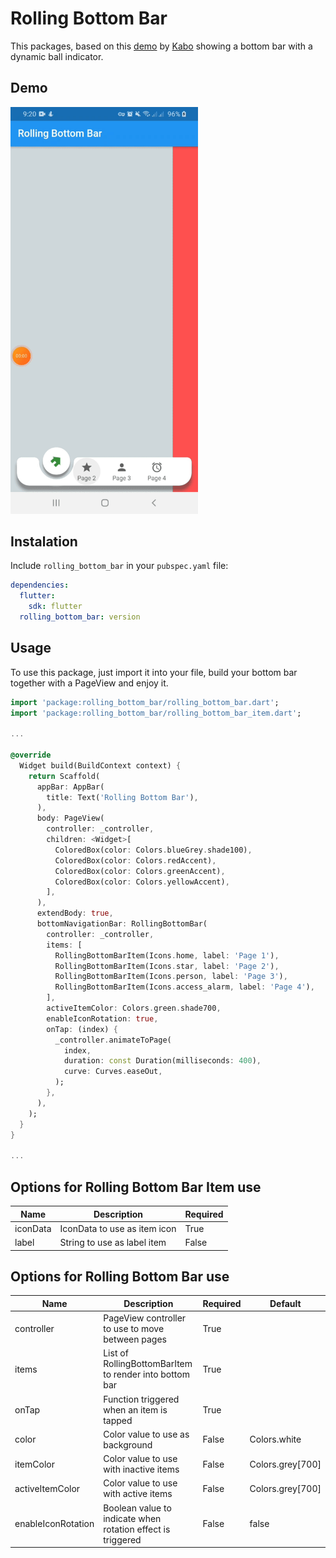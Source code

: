 # Rolling Bottom Bar

This packages, based on this [demo](https://codepen.io/kaboc/pen/eYJbbop) by [Kabo](https://codepen.io/kaboc) showing a bottom bar with a dynamic ball indicator.

## Demo

<img src="https://github.com/ajomuch92/rolling-bottom-bar-flutter/blob/master/assets/demo.gif" width="300" />

## Instalation
Include `rolling_bottom_bar` in your `pubspec.yaml` file:

```yaml
dependencies:
  flutter:
    sdk: flutter
  rolling_bottom_bar: version
```

## Usage

To use this package, just import it into your file, build your bottom bar together with a PageView and enjoy it.

```dart
import 'package:rolling_bottom_bar/rolling_bottom_bar.dart';
import 'package:rolling_bottom_bar/rolling_bottom_bar_item.dart';

...

@override
  Widget build(BuildContext context) {
    return Scaffold(
      appBar: AppBar(
        title: Text('Rolling Bottom Bar'),
      ),
      body: PageView(
        controller: _controller,
        children: <Widget>[
          ColoredBox(color: Colors.blueGrey.shade100),
          ColoredBox(color: Colors.redAccent),
          ColoredBox(color: Colors.greenAccent),
          ColoredBox(color: Colors.yellowAccent),
        ],
      ),
      extendBody: true,
      bottomNavigationBar: RollingBottomBar(
        controller: _controller,
        items: [
          RollingBottomBarItem(Icons.home, label: 'Page 1'),
          RollingBottomBarItem(Icons.star, label: 'Page 2'),
          RollingBottomBarItem(Icons.person, label: 'Page 3'),
          RollingBottomBarItem(Icons.access_alarm, label: 'Page 4'),
        ],
        activeItemColor: Colors.green.shade700,
        enableIconRotation: true,
        onTap: (index) {
          _controller.animateToPage(
            index,
            duration: const Duration(milliseconds: 400),
            curve: Curves.easeOut,
          );
        },
      ),
    );
  }
}

...
```

## Options for Rolling Bottom Bar Item use

|  Name | Description   | Required   |
| ------------ | ------------ | ------------ |
| iconData  | IconData to use as item icon | True   |
| label  | String to use as label item |  False  |

## Options for Rolling Bottom Bar use

|  Name | Description   | Required   | Default   |
| ------------ | ------------ | ------------ | ------------ |
| controller  | PageView controller to use to move between pages | True   |   |
| items  | List of RollingBottomBarItem to render into bottom bar |  True  |   |
| onTap  | Function triggered when an item is tapped | True   |   |
| color  | Color value to use as background | False   |  Colors.white |
| itemColor  | Color value to use with inactive items | False   |  Colors.grey[700] |
| activeItemColor  | Color value to use with active items | False   |  Colors.grey[700]  |
| enableIconRotation  | Boolean value to indicate when rotation effect is triggered | False   | false  |

